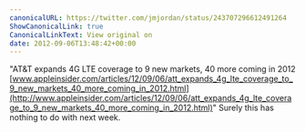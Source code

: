 ```yaml
---
canonicalURL: https://twitter.com/jmjordan/status/243707296612491264
ShowCanonicalLink: true
CanonicalLinkText: View original on
date: 2012-09-06T13:48:42+00:00
---
```

"AT&amp;T expands 4G LTE coverage to 9 new markets, 40 more coming in 2012 [www.appleinsider.com/articles/12/09/06/att_expands_4g_lte_coverage_to_9_new_markets_40_more_coming_in_2012.html](http://www.appleinsider.com/articles/12/09/06/att_expands_4g_lte_coverage_to_9_new_markets_40_more_coming_in_2012.html)" Surely this has nothing to do with next week.